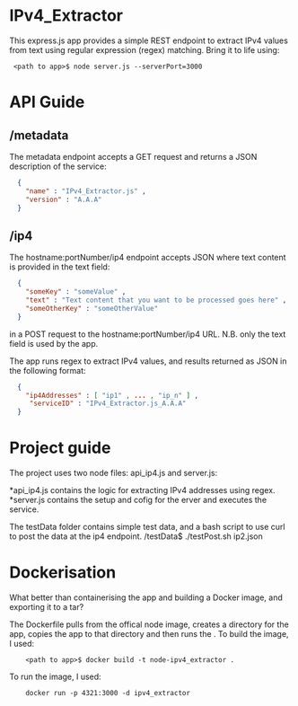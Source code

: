 IPv4_Extractor
==============

This express.js app provides a simple REST endpoint to extract IPv4 values from text using regular expression (regex) matching.  Bring it to life using:
```shell
 <path to app>$ node server.js --serverPort=3000
```

API Guide
=========

/metadata
---------
The metadata endpoint accepts a GET request and returns a JSON description of the service:
```json
  {
    "name" : "IPv4_Extractor.js" ,
    "version" : "A.A.A"
  }
```

/ip4
-----

The hostname:portNumber/ip4 endpoint accepts JSON where text content is provided in the text field:
```json
  {
    "someKey" : "someValue" ,
    "text" : "Text content that you want to be processed goes here" ,
    "someOtherKey" : "someOtherValue"
  }
```
in a POST request to the hostname:portNumber/ip4 URL.  N.B. only the text field is used by the app.

The app runs regex to extract IPv4 values, and results returned as JSON in the following format:
```json
  {
    "ip4Addresses" : [ "ip1" , ... , "ip_n" ] ,
     "serviceID" : "IPv4_Extractor.js_A.A.A"
  }
```

Project guide
=============

The project uses two node files: api_ip4.js and server.js:

*api_ip4.js contains the logic for extracting IPv4 addresses using regex.
*server.js contains the setup and cofig for the erver and executes the service.
 
The testData folder contains simple test data, and a bash script to use curl to post the data at the ip4 endpoint.
<path to app>/testData$ ./testPost.sh ip2.json

Dockerisation
=============
What better than containerising the app and building a Docker image, and exporting it to a tar?

The Dockerfile pulls from the offical node image, creates a directory for the app, copies the app to that directory and then runs the .
To build the image, I used:
```shell
    <path to app>$ docker build -t node-ipv4_extractor .
```

To run the image, I used:
```shell
    docker run -p 4321:3000 -d ipv4_extractor
```

